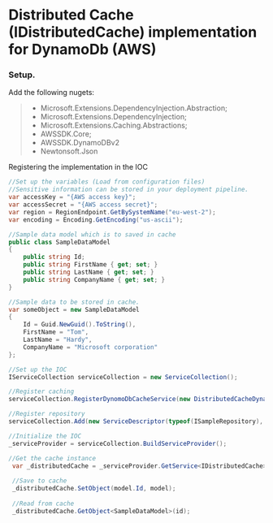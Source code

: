 # Distributed Cache (IDistributedCache) implementation for DynamoDb (AWS)

### Setup.

Add the following nugets:

> * Microsoft.Extensions.DependencyInjection.Abstraction;
> * Microsoft.Extensions.DependencyInjection;
> * Microsoft.Extensions.Caching.Abstractions;
> * AWSSDK.Core;
> * AWSSDK.DynamoDBv2
> * Newtonsoft.Json

Registering the implementation in the IOC

```C# 
//Set up the variables (Load from configuration files)
//Sensitive information can be stored in your deployment pipeline.
var accessKey = "{AWS access key}";
var accessSecret = "{AWS access secret}";
var region = RegionEndpoint.GetBySystemName("eu-west-2");
var encoding = Encoding.GetEncoding("us-ascii");

//Sample data model which is to saved in cache
public class SampleDataModel
{
    public string Id;
    public string FirstName { get; set; }
    public string LastName { get; set; }
    public string CompanyName { get; set; }
}

//Sample data to be stored in cache.
var someObject = new SampleDataModel
{
    Id = Guid.NewGuid().ToString(),
    FirstName = "Tom",
    LastName = "Hardy",
    CompanyName = "Microsoft corporation"
};

//Set up the IOC
IServiceCollection serviceCollection = new ServiceCollection();

//Register caching
serviceCollection.RegisterDynomoDbCacheService(new DistributedCacheDynamoDbSettings(accessKey, accessSecret, encoding, region));

//Register repository
serviceCollection.Add(new ServiceDescriptor(typeof(ISampleRepository), typeof(SampleRepository), ServiceLifetime.Transient));

//Initialize the IOC
_serviceProvider = serviceCollection.BuildServiceProvider();

//Get the cache instance
 var _distributedCache = _serviceProvider.GetService<IDistributedCache>();
 
 //Save to cache
 _distributedCache.SetObject(model.Id, model);
 
 //Read from cache
 _distributedCache.GetObject<SampleDataModel>(id); 
 
```

